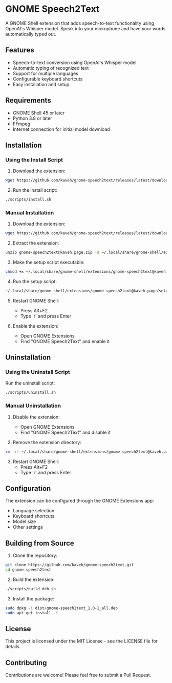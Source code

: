 # GNOME Speech2Text

A GNOME Shell extension that adds speech-to-text functionality using OpenAI's Whisper model. Speak into your microphone and have your words automatically typed out.

## Features

- Speech-to-text conversion using OpenAI's Whisper model
- Automatic typing of recognized text
- Support for multiple languages
- Configurable keyboard shortcuts
- Easy installation and setup

## Requirements

- GNOME Shell 45 or later
- Python 3.8 or later
- FFmpeg
- Internet connection for initial model download

## Installation

### Using the Install Script

1. Download the extension:

```bash
wget https://github.com/kaveh/gnome-speech2text/releases/latest/download/gnome-speech2text@kaveh.page.zip
```

2. Run the install script:

```bash
./scripts/install.sh
```

### Manual Installation

1. Download the extension:

```bash
wget https://github.com/kaveh/gnome-speech2text/releases/latest/download/gnome-speech2text@kaveh.page.zip
```

2. Extract the extension:

```bash
unzip gnome-speech2text@kaveh.page.zip -d ~/.local/share/gnome-shell/extensions/
```

3. Make the setup script executable:

```bash
chmod +x ~/.local/share/gnome-shell/extensions/gnome-speech2text@kaveh.page/setup_env.sh
```

4. Run the setup script:

```bash
~/.local/share/gnome-shell/extensions/gnome-speech2text@kaveh.page/setup_env.sh
```

5. Restart GNOME Shell:

   - Press Alt+F2
   - Type 'r' and press Enter

6. Enable the extension:
   - Open GNOME Extensions
   - Find "GNOME Speech2Text" and enable it

## Uninstallation

### Using the Uninstall Script

Run the uninstall script:

```bash
./scripts/uninstall.sh
```

### Manual Uninstallation

1. Disable the extension:

   - Open GNOME Extensions
   - Find "GNOME Speech2Text" and disable it

2. Remove the extension directory:

```bash
rm -rf ~/.local/share/gnome-shell/extensions/gnome-speech2text@kaveh.page
```

3. Restart GNOME Shell:
   - Press Alt+F2
   - Type 'r' and press Enter

## Configuration

The extension can be configured through the GNOME Extensions app:

- Language selection
- Keyboard shortcuts
- Model size
- Other settings

## Building from Source

1. Clone the repository:

```bash
git clone https://github.com/kaveh/gnome-speech2text.git
cd gnome-speech2text
```

2. Build the extension:

```bash
./scripts/build_deb.sh
```

3. Install the package:

```bash
sudo dpkg -i dist/gnome-speech2text_1.0-1_all.deb
sudo apt-get install -f
```

## License

This project is licensed under the MIT License - see the LICENSE file for details.

## Contributing

Contributions are welcome! Please feel free to submit a Pull Request.
